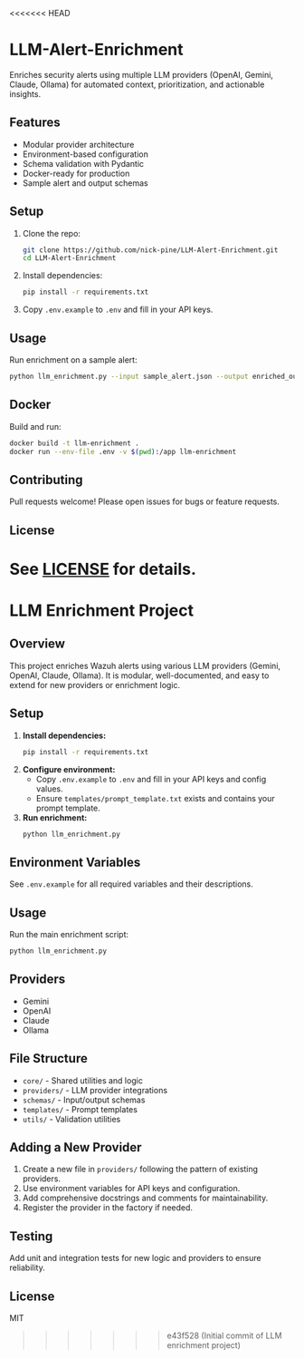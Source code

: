 <<<<<<< HEAD
# LLM-Alert-Enrichment

Enriches security alerts using multiple LLM providers (OpenAI, Gemini, Claude, Ollama) for automated context, prioritization, and actionable insights.

## Features
- Modular provider architecture
- Environment-based configuration
- Schema validation with Pydantic
- Docker-ready for production
- Sample alert and output schemas

## Setup
1. Clone the repo:
   ```sh
   git clone https://github.com/nick-pine/LLM-Alert-Enrichment.git
   cd LLM-Alert-Enrichment
   ```
2. Install dependencies:
   ```sh
   pip install -r requirements.txt
   ```
3. Copy `.env.example` to `.env` and fill in your API keys.

## Usage
Run enrichment on a sample alert:
```sh
python llm_enrichment.py --input sample_alert.json --output enriched_output.json
```

## Docker
Build and run:
```sh
docker build -t llm-enrichment .
docker run --env-file .env -v $(pwd):/app llm-enrichment
```

## Contributing
Pull requests welcome! Please open issues for bugs or feature requests.

## License
See [LICENSE](LICENSE) for details.
=======

# LLM Enrichment Project

## Overview
This project enriches Wazuh alerts using various LLM providers (Gemini, OpenAI, Claude, Ollama).
It is modular, well-documented, and easy to extend for new providers or enrichment logic.

## Setup
1. **Install dependencies:**
   ```bash
   pip install -r requirements.txt
   ```
2. **Configure environment:**
   - Copy `.env.example` to `.env` and fill in your API keys and config values.
   - Ensure `templates/prompt_template.txt` exists and contains your prompt template.
3. **Run enrichment:**
   ```bash
   python llm_enrichment.py
   ```

## Environment Variables
See `.env.example` for all required variables and their descriptions.

## Usage
Run the main enrichment script:
```bash
python llm_enrichment.py
```

## Providers
- Gemini
- OpenAI
- Claude
- Ollama

## File Structure
- `core/` - Shared utilities and logic
- `providers/` - LLM provider integrations
- `schemas/` - Input/output schemas
- `templates/` - Prompt templates
- `utils/` - Validation utilities

## Adding a New Provider
1. Create a new file in `providers/` following the pattern of existing providers.
2. Use environment variables for API keys and configuration.
3. Add comprehensive docstrings and comments for maintainability.
4. Register the provider in the factory if needed.

## Testing
Add unit and integration tests for new logic and providers to ensure reliability.

## License
MIT
>>>>>>> e43f528 (Initial commit of LLM enrichment project)
